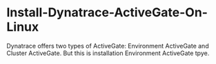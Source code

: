 # Install-Dynatrace-ActiveGate-On-Linux
Dynatrace offers two types of ActiveGate: Environment ActiveGate and Cluster ActiveGate. But this is installation Environment ActiveGate tpye.
